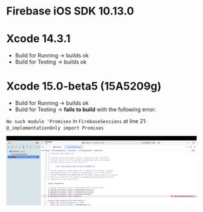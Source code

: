 # Firebase iOS SDK 10.13.0

# Xcode 14.3.1

- Build for Running -> builds ok
- Build for Testing -> builds ok

# Xcode 15.0-beta5 (15A5209g)

- Build for Running -> builds ok
- Build for Testing -> **fails to build** with the following error:

`No such module 'Promises` in `FirebaseSessions` at line 21: `@_implementationOnly import Promises`

![Xcode Screenshot](../docAssets/promises-error-2023-08-07.png)
